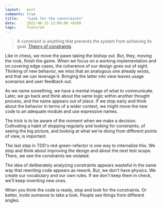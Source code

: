 ```yaml
---
layout:   post
comments: true
title:    "Look for the constraints"
date:     2022-06-13 12:00:00 +0100
tags:     featured
---
```


> A constraint is anything that prevents the system from achieving its goal.
> [Theory of constraints](https://en.wikipedia.org/wiki/Theory_of_constraints)

Like in chess, we move the pawn taking the bishop out.
But, they, moving the rook, finish the game.
When we focus on a working implementation and on covering edge cases,
the coherence of our design goes out of sight.
Thinking of new behavior, we miss that an analogous one already exists,
and that we can leverage it.
Bringing the latter into view leaves usage scenarios and user feedback out.

As we name something, we have a mental image of what to communicate.
Later, we go back and think about the same logic within another thought process,
and the name appears out of place.
If we stop early and think about the behavior in terms of a wider context,
we might move the new code to an adequate module and use expressive names.

The trick is to be aware of the moment when we make a decision.
Cultivating a habit of stopping regularly and looking for constraints,
of seeing the big picture,
and looking at what we're doing from different points of view,
is important.

The last step in TDD's red-green-refactor is one way to internalize this.
We stop and think about improving the design and about the next test scope.
There, we see the constraints we violated.

The idea of deliberately analyzing constraints appears wasteful
in the same way that rewriting code appears as rework.
But, we don't have physics. We create our vocabulary and our own rules.
If we don't keep them in check, we'll keep inventing new ones.

When you think the code is ready, stop and look for the constraints.
Or better, invite someone to take a look.
People see things from different angles.
